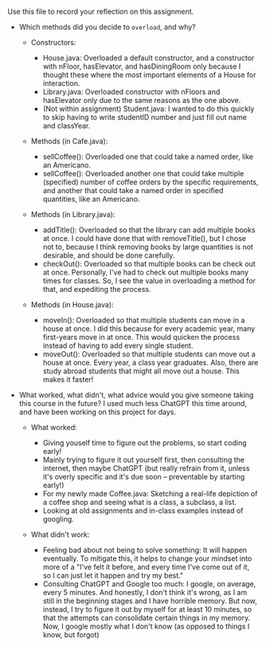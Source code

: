 Use this file to record your reflection on this assignment.

- Which methods did you decide to `overload`, and why?
    * Constructors:
        - House.java: Overloaded a default constructor, and a constructor with nFloor, hasElevator, and hasDiningRoom only because I thought these where the most important elements of a House for interaction.
        - Library.java: Overloaded constructor with nFloors and hasElevator only due to the same reasons as the one above.
        - (Not within assignment) Student.java: I wanted to do this quickly to skip having to write studentID number and just fill out name and classYear.

    * Methods (in Cafe.java):
        - sellCoffee(): Overloaded one that could take a named order, like an Americano.
        - sellCoffee(): Overloaded another one that could take multiple (specified) number of coffee orders by the specific requirements, and another that could take a named order in specified quantities, like an Americano.

    * Methods (in Library.java):
        - addTitle(): Overloaded so that the library can add multiple books at once. I could have done that with removeTitle(), but I chose not to, because I think removing books by large quantities is not desirable, and should be done carefully.
        - checkOut(): Overloaded so that multiple books can be check out at once. Personally, I've had to check out multiple books many times for classes. So, I see the value in overloading a method for that, and expediting the process.

    * Methods (in House.java):
        - moveIn(): Overloaded so that multiple students can move in a house at once. I did this because for every academic year, many first-years move in at once. This would quicken the process instead of having to add every single student.
        - moveOut(): Overloaded so that multiple students can move out a house at once. Every year, a class year graduates. Also, there are study abroad students that might all move out a house. This makes it faster!

- What worked, what didn't, what advice would you give someone taking this course in the future?
    I used much less ChatGPT this time around, and have been working on this project for days.

    * What worked:
        - Giving youself time to figure out the problems, so start coding early!
        - Mainly trying to figure it out yourself first, then consulting the internet, then maybe ChatGPT (but really refrain from it, unless it's overly specific and it's due soon – preventable by starting early!)
        - For my newly made Coffee.java: Sketching a real-life depiction of a coffee shop and seeing what is a class, a subclass, a list.
        - Looking at old assignments and in-class examples instead of googling. 

    * What didn't work:
        - Feeling bad about not being to solve something: It will happen eventually. To mitigate this, it helps to change your mindset into more of a "I've felt it before, and every time I've come out of it, so I can just let it happen and try my best."
        - Consulting ChatGPT and Google too much: I google, on average, every 5 minutes. And honestly, I don't think it's wrong, as I am still in the beginning stages and I have horrible memory. But now, instead, I try to figure it out by myself for at least 10 minutes, so that the attempts can consolidate certain things in my memory. Now, I google mostly what I don't know (as opposed to things I know, but forgot)
